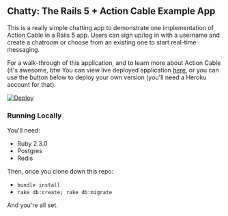 ## Chatty: The Rails 5 + Action Cable Example App

This is a really simple chatting app to demonstrate one implementation of Action Cable in a Rails 5 app. Users can sign up/log in with a username and create a chatroom or choose from an existing one to start real-time messaging.

For a walk-through of this application, and to learn more about Action Cable (it's awesome, btw You can view live deployed  application [here](https://action-cable-example-app.herokuapp.com/), or you can use the button below to deploy your own version (you'll need a Heroku account for that).

[![Deploy](https://www.herokucdn.com/deploy/button.svg)](https://heroku.com/deploy)

### Running Locally

You'll need:

* Ruby 2.3.0
* Postgres
* Redis

Then, once you clone down this repo:

* `bundle install`
* `rake db:create; rake db:migrate`

And you're all set.


